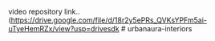 video repository link..
(https://drive.google.com/file/d/18r2y5ePRs_QVKsYPFm5ai-uTyeHemRZx/view?usp=drivesdk # urbanaura-interiors
